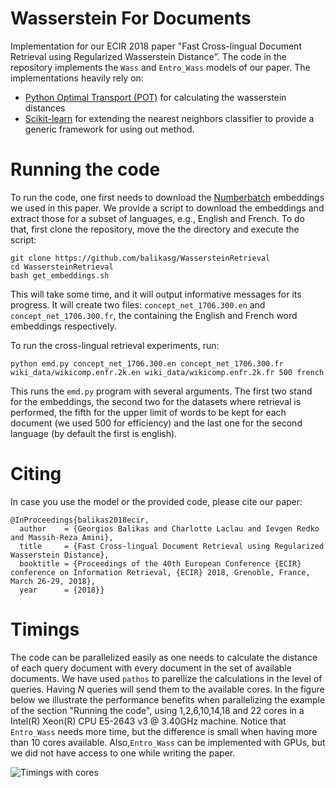 # Wasserstein For Documents
Implementation for our ECIR 2018 paper "Fast Cross-lingual Document Retrieval using Regularized Wasserstein Distance".
The code in the repository implements the `Wass` and `Entro_Wass` models of our paper. 
The implementations heavily rely on: 
- [Python Optimal Transport (POT)](https://github.com/rflamary/POT) for calculating the wasserstein distances
- [Scikit-learn](http://scikit-learn.org/stable/)  for extending the nearest neighbors classifier to provide a generic framework for using out method.

# Running the code
To run the code, one first needs to download the [Numberbatch](https://github.com/commonsense/conceptnet-numberbatch) embeddings we used in this paper. We provide a script to download the embeddings and extract those for a subset of languages, e.g., English and French. To do that, first clone the repository, move the the directory and execute the script:

```
git clone https://github.com/balikasg/WassersteinRetrieval
cd WassersteinRetrieval
bash get_embeddings.sh
```
This will take some time, and it will output informative messages for its progress. It will create two files: `concept_net_1706.300.en` and `concept_net_1706.300.fr`, the containing the English and French word embeddings respectively. 

To run the cross-lingual retrieval experiments, run:
```
python emd.py concept_net_1706.300.en concept_net_1706.300.fr wiki_data/wikicomp.enfr.2k.en wiki_data/wikicomp.enfr.2k.fr 500 french
```
This runs the `emd.py` program with several arguments. The first two stand for the embeddings, the second two for the datasets where retrieval is performed, the fifth for the upper limit of words to be kept for each document (we used 500 for efficiency) and the last one for the second language (by default the first is english).


# Citing
In case you use the model or the provided code, please cite our paper:
```
@InProceedings{balikas2018ecir,
  author    = {Georgios Balikas and Charlotte Laclau and Ievgen Redko and Massih-Reza Amini},
  title     = {Fast Cross-lingual Document Retrieval using Regularized Wasserstein Distance},
  booktitle = {Proceedings of the 40th European Conference {ECIR} conference on Information Retrieval, {ECIR} 2018, Grenoble, France, March 26-29, 2018},
  year      = {2018}}
```





# Timings
The code can be parallelized easily as one needs to calculate the distance of each query document with every document in the set of available documents.
We have used `pathos` to parellize the calculations in the level of queries. Having *N* queries will send them to the available cores. In the figure below we illustrate the performance 
benefits when parallelizing the example of the section "Running the code", using 1,2,6,10,14,18 and 22 cores in a Intel(R) Xeon(R) CPU E5-2643 v3 @ 3.40GHz machine. 
Notice that `Entro_Wass` needs more time, but the difference is small when having more than 10 cores available. Also,`Entro_Wass` can be implemented with GPUs, but we did not have access to one while writing the paper. 
  
![Timings with cores](https://github.com/balikasg/WassersteinForDocuments/blob/master/timing.png)
